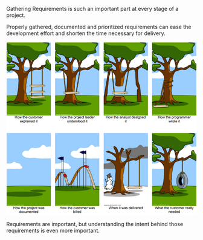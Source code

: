 Gathering Requirements is such an important part at every stage of a project.

Properly gathered, documented and prioritized requirements can ease the development effort and shorten the time necessary for delivery.

![](.guides/img/project_cartoon.png)

Requirements are important, but understanding the intent behind those requirements is even more important.

